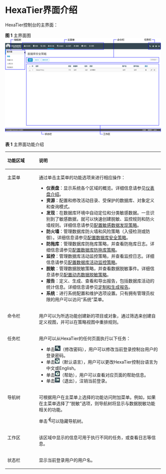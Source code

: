 # HexaTier界面介绍<a name="ZH-CN_TOPIC_0111166538"></a>

HexaTier控制台的主界面：

**图 1**  主界面图<a name="zh-cn_topic_0110574999_fig1580215208364"></a>  
![](figures/主界面图.png "主界面图")

**表 1**  主界面功能介绍

<a name="zh-cn_topic_0110574999_t9516fb87a83d418fb9213d616b6a7143"></a>
<table><thead align="left"><tr id="zh-cn_topic_0110574999_r2110bfb4b63842d18981932b4c82162b"><th class="cellrowborder" valign="top" width="20.3%" id="mcps1.2.3.1.1"><p id="zh-cn_topic_0110574999_a610d53ef840449eb8f57b1815d46f2e9"><a name="zh-cn_topic_0110574999_a610d53ef840449eb8f57b1815d46f2e9"></a><a name="zh-cn_topic_0110574999_a610d53ef840449eb8f57b1815d46f2e9"></a>功能区域</p>
</th>
<th class="cellrowborder" valign="top" width="79.7%" id="mcps1.2.3.1.2"><p id="zh-cn_topic_0110574999_a23a017ad20dc4a659d12f1a99180ca3c"><a name="zh-cn_topic_0110574999_a23a017ad20dc4a659d12f1a99180ca3c"></a><a name="zh-cn_topic_0110574999_a23a017ad20dc4a659d12f1a99180ca3c"></a>说明</p>
</th>
</tr>
</thead>
<tbody><tr id="zh-cn_topic_0110574999_r588de67779cf4e6aa47998ccd68533a3"><td class="cellrowborder" valign="top" width="20.3%" headers="mcps1.2.3.1.1 "><p id="zh-cn_topic_0110574999_aa85e6f02f3124901965394b228395dcd"><a name="zh-cn_topic_0110574999_aa85e6f02f3124901965394b228395dcd"></a><a name="zh-cn_topic_0110574999_aa85e6f02f3124901965394b228395dcd"></a>主菜单</p>
</td>
<td class="cellrowborder" valign="top" width="79.7%" headers="mcps1.2.3.1.2 "><p id="zh-cn_topic_0110574999_a061decc51b1c4203b4333f6dd39e3ae6"><a name="zh-cn_topic_0110574999_a061decc51b1c4203b4333f6dd39e3ae6"></a><a name="zh-cn_topic_0110574999_a061decc51b1c4203b4333f6dd39e3ae6"></a>通过单击主菜单的功能选项来进行相应操作：</p>
<a name="zh-cn_topic_0110574999_uc09ee6d227d94a7ba9fe6ab5a52666a0"></a><a name="zh-cn_topic_0110574999_uc09ee6d227d94a7ba9fe6ab5a52666a0"></a><ul id="zh-cn_topic_0110574999_uc09ee6d227d94a7ba9fe6ab5a52666a0"><li><strong id="zh-cn_topic_0110574999_a2feb56aeaa8949e9a07bb40c0430747a"><a name="zh-cn_topic_0110574999_a2feb56aeaa8949e9a07bb40c0430747a"></a><a name="zh-cn_topic_0110574999_a2feb56aeaa8949e9a07bb40c0430747a"></a>仪表盘</strong>：显示系统各个区域的概览。详细信息请参见<a href="仪表盘介绍.md#ZH-CN_TOPIC_0111166476">仪表盘介绍</a>。</li><li><strong id="zh-cn_topic_0110574999_a71580973f7cd42238d1328f630e41668"><a name="zh-cn_topic_0110574999_a71580973f7cd42238d1328f630e41668"></a><a name="zh-cn_topic_0110574999_a71580973f7cd42238d1328f630e41668"></a>资源</strong>：配置和修改活动目录、受保护的数据库、对象定义和查询模式。</li><li><strong id="zh-cn_topic_0110574999_ac8c3032377ab4c7db82a42ba0f6089e9"><a name="zh-cn_topic_0110574999_ac8c3032377ab4c7db82a42ba0f6089e9"></a><a name="zh-cn_topic_0110574999_ac8c3032377ab4c7db82a42ba0f6089e9"></a>发现</strong>：在数据库环境中自动定位和分类敏感数据。一旦识别到了敏感数据，就可以快速创建脱敏、监控规则和防火墙规则。详细信息请参见<a href="敏感数据发现策略简介.md#ZH-CN_TOPIC_0111166439">配置敏感数据发现策略</a>。</li><li><strong id="zh-cn_topic_0110574999_zh-cn_topic_0076429835_b413023419222"><a name="zh-cn_topic_0110574999_zh-cn_topic_0076429835_b413023419222"></a><a name="zh-cn_topic_0110574999_zh-cn_topic_0076429835_b413023419222"></a>防火墙</strong>：管理数据库防火墙和风险策略（入侵检测或防御）。详细信息请参见<a href="数据库安全策略简介.md#ZH-CN_TOPIC_0111166347">配置数据库安全策略</a>。</li><li><strong id="zh-cn_topic_0110574999_b1247151952716"><a name="zh-cn_topic_0110574999_b1247151952716"></a><a name="zh-cn_topic_0110574999_b1247151952716"></a>防拖库</strong>：管理数据库防拖库策略，并查看防拖库日志。详细信息请参见<a href="数据库防拖库策略简介.md#ZH-CN_TOPIC_0142535566">配置数据库防拖库策略</a>。</li><li><strong id="zh-cn_topic_0110574999_a79d10383895448e78edf70a0aae56e5a"><a name="zh-cn_topic_0110574999_a79d10383895448e78edf70a0aae56e5a"></a><a name="zh-cn_topic_0110574999_a79d10383895448e78edf70a0aae56e5a"></a>监控</strong>：管理数据库活动监控策略，并查看监控日志。详细信息请参见<a href="数据库活动监控策略简介.md#ZH-CN_TOPIC_0111166432">配置数据库活动监控策略</a>。</li><li><strong id="zh-cn_topic_0110574999_a0b06c3b1af6f44469fce6d35e1d92371"><a name="zh-cn_topic_0110574999_a0b06c3b1af6f44469fce6d35e1d92371"></a><a name="zh-cn_topic_0110574999_a0b06c3b1af6f44469fce6d35e1d92371"></a>脱敏</strong>：管理数据脱敏策略，并查看数据脱敏事件。详细信息请参见<a href="动态数据脱敏策略简介.md#ZH-CN_TOPIC_0111166471">配置动态数据脱敏策略</a>。</li><li><strong id="zh-cn_topic_0110574999_af2ccf05b20294c6e8df5635ab4e56010"><a name="zh-cn_topic_0110574999_af2ccf05b20294c6e8df5635ab4e56010"></a><a name="zh-cn_topic_0110574999_af2ccf05b20294c6e8df5635ab4e56010"></a>报告</strong>：定义、生成、查看和导出报告，包括数据库活动的统计信息。详细信息请参见<a href="报告简介.md#ZH-CN_TOPIC_0111166533">定制和生成报告</a>。</li><li><strong id="zh-cn_topic_0110574999_a9ff720b5c09a4065ae0546bfe189d9a0"><a name="zh-cn_topic_0110574999_a9ff720b5c09a4065ae0546bfe189d9a0"></a><a name="zh-cn_topic_0110574999_a9ff720b5c09a4065ae0546bfe189d9a0"></a>系统</strong>：进行系统配置和维护选项设置。只有拥有管理员权限的用户可以访问<span class="uicontrol" id="zh-cn_topic_0110574999_u68a0f885782f449199e728451edc5c6c"><a name="zh-cn_topic_0110574999_u68a0f885782f449199e728451edc5c6c"></a><a name="zh-cn_topic_0110574999_u68a0f885782f449199e728451edc5c6c"></a>“系统”</span>菜单。</li></ul>
</td>
</tr>
<tr id="zh-cn_topic_0110574999_ra51b0c3838ba41b48d34183e5851032f"><td class="cellrowborder" valign="top" width="20.3%" headers="mcps1.2.3.1.1 "><p id="zh-cn_topic_0110574999_abf6e1b6eddaa4db7b5778b7ed06e5be4"><a name="zh-cn_topic_0110574999_abf6e1b6eddaa4db7b5778b7ed06e5be4"></a><a name="zh-cn_topic_0110574999_abf6e1b6eddaa4db7b5778b7ed06e5be4"></a>命令栏</p>
</td>
<td class="cellrowborder" valign="top" width="79.7%" headers="mcps1.2.3.1.2 "><p id="zh-cn_topic_0110574999_a3b1cf026fe5a4a5fb953664bc338cfeb"><a name="zh-cn_topic_0110574999_a3b1cf026fe5a4a5fb953664bc338cfeb"></a><a name="zh-cn_topic_0110574999_a3b1cf026fe5a4a5fb953664bc338cfeb"></a>用户可以为所选功能创建新的项目或对象，通过筛选来创建自定义视图，并可以在策略视图中重排规则。</p>
</td>
</tr>
<tr id="zh-cn_topic_0110574999_r4735adb9759e463c8747c2ca66b6b316"><td class="cellrowborder" valign="top" width="20.3%" headers="mcps1.2.3.1.1 "><p id="zh-cn_topic_0110574999_ad8272dee49f9448c99a7a37daa50ddeb"><a name="zh-cn_topic_0110574999_ad8272dee49f9448c99a7a37daa50ddeb"></a><a name="zh-cn_topic_0110574999_ad8272dee49f9448c99a7a37daa50ddeb"></a>任务栏</p>
</td>
<td class="cellrowborder" valign="top" width="79.7%" headers="mcps1.2.3.1.2 "><p id="zh-cn_topic_0110574999_a86ead747317e4047952595aacb667be2"><a name="zh-cn_topic_0110574999_a86ead747317e4047952595aacb667be2"></a><a name="zh-cn_topic_0110574999_a86ead747317e4047952595aacb667be2"></a>用户可以从HexaTier的任何页面执行以下任务：</p>
<a name="zh-cn_topic_0110574999_u44e7df7106984c3294d111054f563435"></a><a name="zh-cn_topic_0110574999_u44e7df7106984c3294d111054f563435"></a><ul id="zh-cn_topic_0110574999_u44e7df7106984c3294d111054f563435"><li>单击<a name="zh-cn_topic_0110574999_ic87ef705ec99467a89e9640cc157809a"></a><a name="zh-cn_topic_0110574999_ic87ef705ec99467a89e9640cc157809a"></a><span><img id="zh-cn_topic_0110574999_ic87ef705ec99467a89e9640cc157809a" src="figures/修改密码.png" width="17.955000000000002" height="16.573928000000002"></span>（修改密码），用户可以修改当前登录控制台用户的登录密码。</li><li>单击<a name="zh-cn_topic_0110574999_i0dfb8d8011244f54bce61d75213b9aa6"></a><a name="zh-cn_topic_0110574999_i0dfb8d8011244f54bce61d75213b9aa6"></a><span><img id="zh-cn_topic_0110574999_i0dfb8d8011244f54bce61d75213b9aa6" src="figures/默认语言.png" width="15.093372" height="16.770502"></span>（默认语言），用户可以更改HexaTier控制台语言为中文或English。</li><li>单击<a name="zh-cn_topic_0110574999_i86b812eacdf24903b8effccfc87256d2"></a><a name="zh-cn_topic_0110574999_i86b812eacdf24903b8effccfc87256d2"></a><span><img id="zh-cn_topic_0110574999_i86b812eacdf24903b8effccfc87256d2" src="figures/帮助.png" height="17.55600038051606" width="15.96"></span>（帮助），用户可以查看对应页面的帮助信息。</li><li>单击<a name="zh-cn_topic_0110574999_i3ab1822ceddf42ca926dd7f62811ea26"></a><a name="zh-cn_topic_0110574999_i3ab1822ceddf42ca926dd7f62811ea26"></a><span><img id="zh-cn_topic_0110574999_i3ab1822ceddf42ca926dd7f62811ea26" src="figures/退出.png" height="15.96" width="15.96"></span>（退出），注销当前登录。</li></ul>
</td>
</tr>
<tr id="zh-cn_topic_0110574999_rf121e47a40564291b63c8ea9fb02a768"><td class="cellrowborder" valign="top" width="20.3%" headers="mcps1.2.3.1.1 "><p id="zh-cn_topic_0110574999_a1c999334afab46f6a1f554abde9a3686"><a name="zh-cn_topic_0110574999_a1c999334afab46f6a1f554abde9a3686"></a><a name="zh-cn_topic_0110574999_a1c999334afab46f6a1f554abde9a3686"></a>导航树</p>
</td>
<td class="cellrowborder" valign="top" width="79.7%" headers="mcps1.2.3.1.2 "><p id="zh-cn_topic_0110574999_a039a59ff28de4cca994f596cdecd9415"><a name="zh-cn_topic_0110574999_a039a59ff28de4cca994f596cdecd9415"></a><a name="zh-cn_topic_0110574999_a039a59ff28de4cca994f596cdecd9415"></a>可根据用户在主菜单上选择的功能访问附加菜单。例如，如果在主菜单选择了<span class="uicontrol" id="zh-cn_topic_0110574999_ue7a05dc3c2bc45fb9e7f049a2673883c"><a name="zh-cn_topic_0110574999_ue7a05dc3c2bc45fb9e7f049a2673883c"></a><a name="zh-cn_topic_0110574999_ue7a05dc3c2bc45fb9e7f049a2673883c"></a>“脱敏”</span>选项，则导航树将显示与数据脱敏功能相关的功能。</p>
<p id="zh-cn_topic_0110574999_a91c8f2bfbbc74a718b4983ad13eed893"><a name="zh-cn_topic_0110574999_a91c8f2bfbbc74a718b4983ad13eed893"></a><a name="zh-cn_topic_0110574999_a91c8f2bfbbc74a718b4983ad13eed893"></a>单击<a name="zh-cn_topic_0110574999_i2c2028cea5554b35b5cc01247e7a4e3f"></a><a name="zh-cn_topic_0110574999_i2c2028cea5554b35b5cc01247e7a4e3f"></a><span><img id="zh-cn_topic_0110574999_i2c2028cea5554b35b5cc01247e7a4e3f" src="figures/左隐藏.png" width="10.891325461864453" height="18.6708439207077"></span>可以隐藏导航树。</p>
</td>
</tr>
<tr id="zh-cn_topic_0110574999_r9644440eec87402a9c87928edc29570a"><td class="cellrowborder" valign="top" width="20.3%" headers="mcps1.2.3.1.1 "><p id="zh-cn_topic_0110574999_a7820bcb9f12949d982c9e70962f6bc55"><a name="zh-cn_topic_0110574999_a7820bcb9f12949d982c9e70962f6bc55"></a><a name="zh-cn_topic_0110574999_a7820bcb9f12949d982c9e70962f6bc55"></a>工作区</p>
</td>
<td class="cellrowborder" valign="top" width="79.7%" headers="mcps1.2.3.1.2 "><p id="zh-cn_topic_0110574999_ae8a3b5be3f0342ad9125751684a78706"><a name="zh-cn_topic_0110574999_ae8a3b5be3f0342ad9125751684a78706"></a><a name="zh-cn_topic_0110574999_ae8a3b5be3f0342ad9125751684a78706"></a>该区域中显示的信息可用于执行不同的任务，或查看日志等信息。</p>
</td>
</tr>
<tr id="zh-cn_topic_0110574999_r63491a261a2d456f967e412867eaefd3"><td class="cellrowborder" valign="top" width="20.3%" headers="mcps1.2.3.1.1 "><p id="zh-cn_topic_0110574999_a85ac302c668644f9933732cc102d307b"><a name="zh-cn_topic_0110574999_a85ac302c668644f9933732cc102d307b"></a><a name="zh-cn_topic_0110574999_a85ac302c668644f9933732cc102d307b"></a>状态栏</p>
</td>
<td class="cellrowborder" valign="top" width="79.7%" headers="mcps1.2.3.1.2 "><p id="zh-cn_topic_0110574999_aca99a50ed6fd44d1918086998f974de8"><a name="zh-cn_topic_0110574999_aca99a50ed6fd44d1918086998f974de8"></a><a name="zh-cn_topic_0110574999_aca99a50ed6fd44d1918086998f974de8"></a>显示当前登录用户的用户名。</p>
</td>
</tr>
</tbody>
</table>

